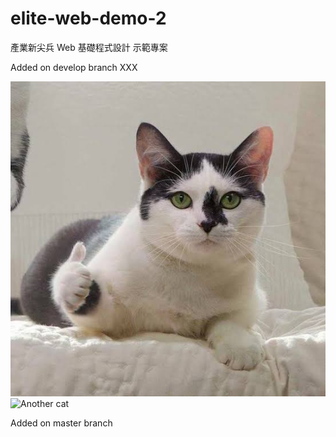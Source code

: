 # elite-web-demo-2

產業新尖兵 Web 基礎程式設計 示範專案

Added on develop branch XXX

![Cat](./image/cat.jpg)
![Another cat](https://i.imgur.com/9wGJWa0.png)

Added on master branch
